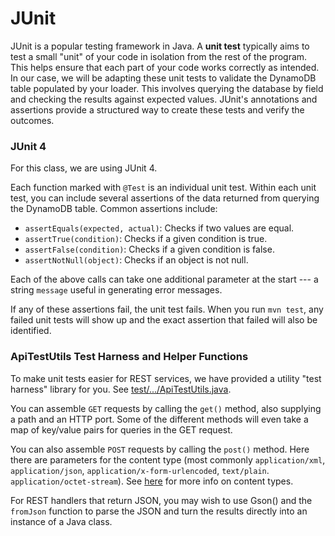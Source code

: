# JUnit

JUnit is a popular testing framework in Java. A **unit test** typically aims to test a small "unit" of your code in
isolation from the rest of the program. This helps ensure that each part of your code works correctly as intended. In
our case, we will be adapting these unit tests to validate the DynamoDB table populated by your loader. This involves
querying the database by field and checking the results against expected values. JUnit's annotations and assertions
provide a structured way to create these tests and verify the outcomes. 

### JUnit 4

For this class, we are using JUnit 4.

Each function marked with `@Test` is an individual unit test. Within each unit test, you can include several assertions
of the data returned from querying the DynamoDB table. Common assertions include:

- `assertEquals(expected, actual)`: Checks if two values are equal.
- `assertTrue(condition)`: Checks if a given condition is true.
- `assertFalse(condition)`: Checks if a given condition is false.
- `assertNotNull(object)`: Checks if an object is not null.

Each of the above calls can take one additional parameter at the start --- a string `message` useful in generating error messages.

If any of these assertions fail, the unit test fails. When you run `mvn test`, any failed unit tests will show up and
the exact assertion that failed will also be identified.

### ApiTestUtils Test Harness and Helper Functions

To make unit tests easier for REST services, we have provided a utility "test harness" library for you.  See [test/.../ApiTestUtils.java](test/edu/upenn/cis/nets2120/ApiTestUtils.java).

You can assemble `GET` requests by calling the `get()` method, also supplying a path and an HTTP port.  Some of the different methods will even take a map of key/value pairs for queries in the GET request.

You can also assemble `POST` requests by calling the `post()` method. Here there are parameters for the content type (most commonly `application/xml`, `application/json`, `application/x-form-urlencoded`, `text/plain`. `application/octet-stream`).  See [here](https://developer.mozilla.org/en-US/docs/Web/HTTP/MIME_types/Common_types) for more info on content types.

For REST handlers that return JSON, you may wish to use Gson() and the `fromJson` function to parse the JSON and turn the results directly into an instance of a Java class.
